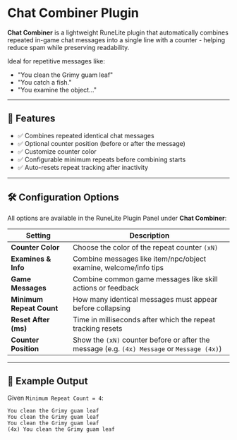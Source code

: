 # Chat Combiner Plugin

**Chat Combiner** is a lightweight RuneLite plugin that automatically combines repeated in-game chat messages into a single line with a counter - helping reduce spam while preserving readability.

Ideal for repetitive messages like:
- "You clean the Grimy guam leaf"
- "You catch a fish."
- "You examine the object..."

---

## 🔧 Features

- ✅ Combines repeated identical chat messages
- ✅ Optional counter position (before or after the message)
- ✅ Customize counter color
- ✅ Configurable minimum repeats before combining starts
- ✅ Auto-resets repeat tracking after inactivity

---

## 🛠️ Configuration Options

All options are available in the RuneLite Plugin Panel under **Chat Combiner**:

| Setting | Description |
|--------|-------------|
| **Counter Color** | Choose the color of the repeat counter `(xN)` |
| **Examines & Info** | Combine messages like item/npc/object examine, welcome/info tips |
| **Game Messages** | Combine common game messages like skill actions or feedback |
| **Minimum Repeat Count** | How many identical messages must appear before collapsing |
| **Reset After (ms)** | Time in milliseconds after which the repeat tracking resets |
| **Counter Position** | Show the `(xN)` counter before or after the message (e.g. `(4x) Message` or `Message (4x)`) |

---

## 💬 Example Output

Given `Minimum Repeat Count = 4`:

```text
You clean the Grimy guam leaf
You clean the Grimy guam leaf
You clean the Grimy guam leaf
(4x) You clean the Grimy guam leaf
